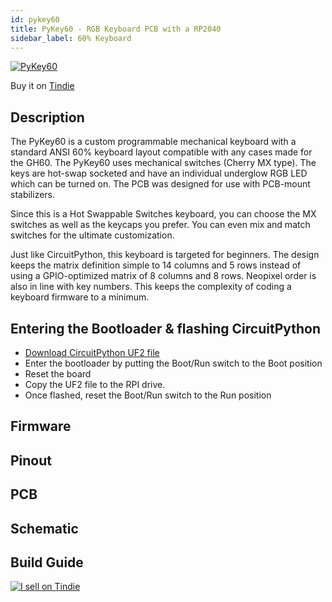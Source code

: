 ```yaml
---
id: pykey60
title: PyKey60 - RGB Keyboard PCB with a RP2040
sidebar_label: 60% Keyboard
---
```


[![PyKey60](https://cdn.tindiemedia.com/images/resize/_pGlkaakG7Cx8w1APtDskXm0MQE=/p/fit-in/653x435/filters:fill(fff)/i/556481/products/2021-09-17T19%3A53%3A16.118Z-PXL_20210917_194732303.jpg?1631883222)](https://www.tindie.com/products/jpconstantineau/pykey60-rgb-keyboard-pcb-with-a-rp2040/)

Buy it on [Tindie](https://www.tindie.com/products/jpconstantineau/pykey60-rgb-keyboard-pcb-with-a-rp2040/)

## Description

The PyKey60 is a custom programmable mechanical keyboard with a standard ANSI 60% keyboard layout compatible with any cases made for the GH60. The PyKey60 uses mechanical switches (Cherry MX type). The keys are hot-swap socketed and have an individual underglow RGB LED which can be turned on. The PCB was designed for use with PCB-mount stabilizers.

Since this is a Hot Swappable Switches keyboard, you can choose the MX switches as well as the keycaps you prefer. You can even mix and match switches for the ultimate customization.

Just like CircuitPython, this keyboard is targeted for beginners. The design keeps the matrix definition simple to 14 columns and 5 rows instead of using a GPIO-optimized matrix of 8 columns and 8 rows. Neopixel order is also in line with key numbers. This keeps the complexity of coding a keyboard firmware to a minimum.


## Entering the Bootloader & flashing CircuitPython

* [Download CircuitPython UF2 file](https://circuitpython.org/board/jpconstantineau_pykey60/)
* Enter the bootloader by putting the Boot/Run switch to the Boot position
* Reset the board
* Copy the UF2 file to the RPI drive.
* Once flashed, reset the  Boot/Run switch to the Run position

## Firmware

## Pinout

## PCB

## Schematic

## Build Guide

[![I sell on Tindie](https://d2ss6ovg47m0r5.cloudfront.net/badges/tindie-mediums.png)](https://www.tindie.com/stores/jpconstantineau/?ref=offsite_badges&utm_source=sellers_jpconstantineau&utm_medium=badges&utm_campaign=badge_medium)
